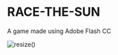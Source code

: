 # RACE-THE-SUN
A game made using Adobe Flash CC

<img src="doc/n.jpg" alt="resize()" style="max-width:100%;">
